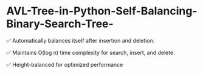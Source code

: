 # AVL-Tree-in-Python-Self-Balancing-Binary-Search-Tree-

✅ Automatically balances itself after insertion and deletion.

✅ Maintains O(log n) time complexity for search, insert, and delete.

✅ Height-balanced for optimized performance 
